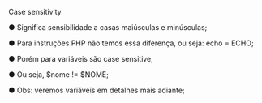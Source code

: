 Case sensitivity

● Significa sensibilidade a casas maiúsculas e minúsculas;

● Para instruções PHP não temos essa diferença, ou seja: echo = ECHO;

● Porém para variáveis são case sensitive;

● Ou seja, $nome != $NOME;

● Obs: veremos variáveis em detalhes mais adiante;